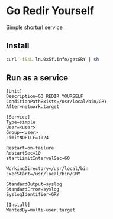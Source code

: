 # Go Redir Yourself

Simple shorturl service

## Install

```sh
curl -fSsL ln.0x5f.info/getGRY | sh
```

## Run as a service

```
[Unit]
Description=GO REDIR YOURSELF
ConditionPathExists=/usr/local/bin/GRY
After=network.target

[Service]
Type=simple
User=<user>
Group=<user>
LimitNOFILE=1024

Restart=on-failure
RestartSec=10
startLimitIntervalSec=60

WorkingDirectory=/usr/local/bin
ExecStart=/usr/local/bin/GRY

StandardOutput=syslog
StandardError=syslog
SyslogIdentifier=GRY

[Install]
WantedBy=multi-user.target
```
